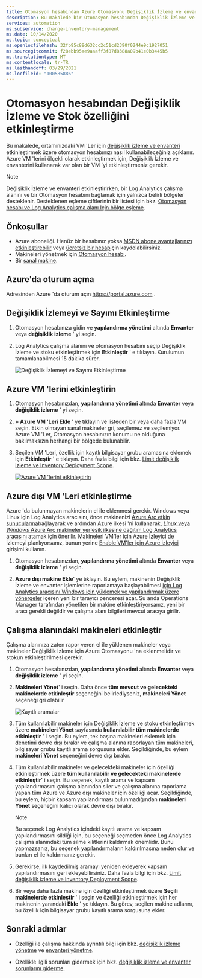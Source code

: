 ```yaml
---
title: Otomasyon hesabından Azure Otomasyonu Değişiklik İzleme ve envanterini etkinleştirme
description: Bu makalede bir Otomasyon hesabından Değişiklik İzleme ve envanterin nasıl etkinleştirileceği açıklanır.
services: automation
ms.subservice: change-inventory-management
ms.date: 10/14/2020
ms.topic: conceptual
ms.openlocfilehash: 32fb95c88d632cc2c51cd2390f0244e9c1927051
ms.sourcegitcommit: f28ebb95ae9aaaff3f87d8388a09b41e0b3445b5
ms.translationtype: MT
ms.contentlocale: tr-TR
ms.lasthandoff: 03/29/2021
ms.locfileid: "100585886"
---
```

# <a name="enable-change-tracking-and-inventory-from-an-automation-account"></a>Otomasyon hesabından Değişiklik İzleme ve Stok özelliğini etkinleştirme

Bu makalede, ortamınızdaki VM 'Ler için [değişiklik izleme ve envanteri](overview.md) etkinleştirmek üzere otomasyon hesabınızı nasıl kullanabileceğiniz açıklanır. Azure VM 'lerini ölçekli olarak etkinleştirmek için, Değişiklik İzleme ve envanterini kullanarak var olan bir VM 'yi etkinleştirmeniz gerekir.

> [!NOTE]
> Değişiklik İzleme ve envanteri etkinleştirirken, bir Log Analytics çalışma alanını ve bir Otomasyon hesabını bağlamak için yalnızca belirli bölgeler desteklenir. Desteklenen eşleme çiftlerinin bir listesi için bkz. [Otomasyon hesabı ve Log Analytics çalışma alanı Için bölge eşleme](../how-to/region-mappings.md).

## <a name="prerequisites"></a>Önkoşullar

* Azure aboneliği. Henüz bir hesabınız yoksa [MSDN abone avantajlarınızı etkinleştirebilir](https://azure.microsoft.com/pricing/member-offers/msdn-benefits-details/) veya [ücretsiz bir hesap](https://azure.microsoft.com/free/?WT.mc_id=A261C142F)için kaydolabilirsiniz.
* Makineleri yönetmek için [Otomasyon hesabı](../automation-security-overview.md).
* Bir [sanal makine](../../virtual-machines/windows/quick-create-portal.md).

## <a name="sign-in-to-azure"></a>Azure'da oturum açma

Adresinden Azure 'da oturum açın https://portal.azure.com .

## <a name="enable-change-tracking-and-inventory"></a>Değişiklik İzlemeyi ve Sayımı Etkinleştirme

1. Otomasyon hesabınıza gidin ve **yapılandırma yönetimi** altında **Envanter** veya **değişiklik izleme** ' yi seçin.

2. Log Analytics çalışma alanını ve otomasyon hesabını seçip Değişiklik İzleme ve stoku etkinleştirmek için **Etkinleştir** ' e tıklayın. Kurulumun tamamlanabilmesi 15 dakika sürer.

    ![Değişiklik İzlemeyi ve Sayımı Etkinleştirme](media/enable-from-automation-account/enable-feature.png)

## <a name="enable-azure-vms"></a>Azure VM 'lerini etkinleştirin

1. Otomasyon hesabınızdan, **yapılandırma yönetimi** altında **Envanter** veya **değişiklik izleme** ' yi seçin.

2. **+ Azure VM 'Leri Ekle** ' ye tıklayın ve listeden bir veya daha fazla VM seçin. Etkin olmayan sanal makineler gri, seçilemez ve seçilemiyor. Azure VM 'Ler, Otomasyon hesabınızın konumu ne olduğuna bakılmaksızın herhangi bir bölgede bulunabilir. 

3. Seçilen VM 'Leri, özellik için kayıtlı bilgisayar grubu aramasına eklemek için **Etkinleştir** ' e tıklayın. Daha fazla bilgi için bkz. [Limit değişiklik izleme ve Inventory Deployment Scope](manage-scope-configurations.md).

      [![Azure VM 'lerini etkinleştirin](./media/enable-from-automation-account/enable-azure-vms.png)](./media/enable-from-automation-account/enable-azure-vms-expanded.png#lightbox)

## <a name="enable-non-azure-vms"></a>Azure dışı VM 'Leri etkinleştirme

Azure 'da bulunmayan makinelerin el ile eklenmesi gerekir. Windows veya Linux için Log Analytics aracısını, önce makinenizi [Azure Arc etkin sunucularına](../../azure-arc/servers/overview.md)bağlayarak ve ardından Azure ilkesi 'ni kullanarak, [ *Linux* veya *Windows* Azure Arc makineler yerleşik ilkesine dağıtım Log Analytics aracısını](../../governance/policy/samples/built-in-policies.md#monitoring) atamak için önerilir. Makineleri VM'ler için Azure İzleyici de izlemeyi planlıyorsanız, bunun yerine [Enable VM'ler için Azure izleyici](../../governance/policy/samples/built-in-initiatives.md#monitoring) girişimi kullanın.

1. Otomasyon hesabınızdan, **yapılandırma yönetimi** altında **Envanter** veya **değişiklik izleme** ' yi seçin.

2. **Azure dışı makine Ekle**' ye tıklayın. Bu eylem, makinenin Değişiklik İzleme ve envanter işlemlerine raporlamaya başlayabilmesi [için Log Analytics aracısını Windows için yüklemek ve yapılandırmak üzere yönergeler](../../azure-monitor/agents/log-analytics-agent.md) içeren yeni bir tarayıcı penceresi açar. Şu anda Operations Manager tarafından yönetilen bir makine etkinleştiriyorsanız, yeni bir aracı gerekli değildir ve çalışma alanı bilgileri mevcut aracıya girilir.

## <a name="enable-machines-in-the-workspace"></a>Çalışma alanındaki makineleri etkinleştir

Çalışma alanınıza zaten rapor veren el ile yüklenen makineler veya makineler Değişiklik İzleme için Azure Otomasyonu 'na eklenmelidir ve stokun etkinleştirilmesi gerekir.

1. Otomasyon hesabınızdan, **yapılandırma yönetimi** altında **Envanter** veya **değişiklik izleme** ' yi seçin.

2. **Makineleri Yönet**' i seçin. Daha önce **tüm mevcut ve gelecekteki makinelerde etkinleştir** seçeneğini belirlediyseniz, **makineleri Yönet** seçeneği gri olabilir

    ![Kayıtlı aramalar](media/enable-from-automation-account/manage-machines.png)

3. Tüm kullanılabilir makineler için Değişiklik İzleme ve stoku etkinleştirmek üzere **makineleri Yönet** sayfasında **kullanılabilir tüm makinelerde etkinleştir** ' i seçin. Bu eylem, tek başına makineleri eklemek için denetimi devre dışı bırakır ve çalışma alanına raporlayan tüm makineleri, bilgisayar grubu kayıtlı arama sorgusuna ekler. Seçildiğinde, bu eylem **makineleri Yönet** seçeneğini devre dışı bırakır.

4. Tüm kullanılabilir makineler ve gelecekteki makineler için özelliği etkinleştirmek üzere **tüm kullanılabilir ve gelecekteki makinelerde etkinleştir**' i seçin. Bu seçenek, kayıtlı arama ve kapsam yapılandırmasını çalışma alanından siler ve çalışma alanına raporlama yapan tüm Azure ve Azure dışı makineler için özelliği açar. Seçildiğinde, bu eylem, hiçbir kapsam yapılandırması bulunmadığından **makineleri Yönet** seçeneğini kalıcı olarak devre dışı bırakır.

    > [!NOTE]
    > Bu seçenek Log Analytics içindeki kayıtlı arama ve kapsam yapılandırmasını sildiği için, bu seçeneği seçmeden önce Log Analytics çalışma alanındaki tüm silme kilitlerini kaldırmak önemlidir. Bunu yapmazsanız, bu seçenek yapılandırmaların kaldırılmasına neden olur ve bunları el ile kaldırmanız gerekir.

5. Gerekirse, ilk kaydedilmiş aramayı yeniden ekleyerek kapsam yapılandırmasını geri ekleyebilirsiniz. Daha fazla bilgi için bkz. [Limit değişiklik izleme ve Inventory Deployment Scope](manage-scope-configurations.md).

6. Bir veya daha fazla makine için özelliği etkinleştirmek üzere **Seçili makinelerde etkinleştir** ' i seçin ve özelliği etkinleştirmek için her makinenin yanındaki **Ekle** ' ye tıklayın. Bu görev, seçilen makine adlarını, bu özellik için bilgisayar grubu kayıtlı arama sorgusuna ekler.

## <a name="next-steps"></a>Sonraki adımlar

* Özelliği ile çalışma hakkında ayrıntılı bilgi için bkz. [değişiklik izleme yönetme](manage-change-tracking.md) ve [envanteri yönetme](manage-inventory-vms.md).

* Özellikle ilgili sorunları gidermek için bkz. [değişiklik izleme ve envanter sorunlarını giderme](../troubleshoot/change-tracking.md).
